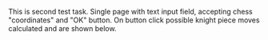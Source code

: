 This is second test task.
Single page with text input field, accepting chess "coordinates" and 
"OK" button. On button click possible knight piece moves calculated 
and are shown below.